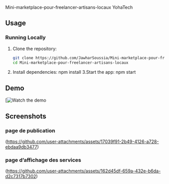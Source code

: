 Mini-marketplace-pour-freelancer-artisans-locaux   YohaTech
## Usage

### Running Locally

1. Clone the repository:
   ```bash
   git clone https://github.com/JawharSoussia/Mini-marketplace-pour-freelancer-artisans-locaux.git
   cd Mini-marketplace-pour-freelancer-artisans-locaux
2. Install dependencies:
 npm install
3.Start the app:
npm start

## Demo
[![Watch the demo](https://github.com/user-attachments/assets/3ac71d45-7c5f-4747-84c5-c5cc31feb32e)

## Screenshots

### page de publication
(https://github.com/user-attachments/assets/17039f91-2b49-4126-a728-ebdaa9db3477)

### page d’affichage des services
(https://github.com/user-attachments/assets/162d45df-659a-432e-b6da-d2c7317b7302)






